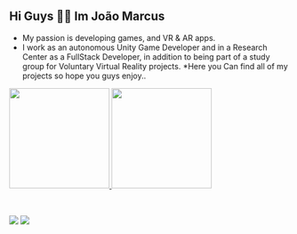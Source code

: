 ## Hi Guys 🙋‍♂️  Im João Marcus

 * My passion is developing games, and VR & AR apps.
 * I work as an autonomous Unity Game Developer and in a Research Center as a FullStack Developer, in addition to being part of a study group for Voluntary Virtual Reality projects.
 *Here you Can find all of my projects so hope you guys enjoy..
<div>
  <a href="https://github.com/joaomarcus75">
  <img height="180em" src="https://github-readme-stats.vercel.app/api?username=joaomarcus75&show_icons=true&theme=dracula&include_all_commits=true&count_private=true"/>
  <img height="180em" src="https://github-readme-stats.vercel.app/api/top-langs/?username=joaomarcus75&layout=compact&langs_count=7&theme=dracula"/>
</div>
  <div style="display: inline_block " ><br>
  

  ##
 
<div> 
 
  <a href = "mailto:joaomarcus75@gmail.com"><img src="https://img.shields.io/badge/-Gmail-%23333?style=for-the-badge&logo=gmail&logoColor=white" target="_blank"></a>
  <a href="https://www.linkedin.com/in/jo%C3%A3o-marcus-ferreira-981813159/" target="_blank"><img src="https://img.shields.io/badge/-LinkedIn-%230077B5?style=for-the-badge&logo=linkedin&logoColor=white" target="_blank"></a> 
 
 
</div>
